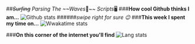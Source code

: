 ##_~~Surfing~~ Parsing The ~~Waves_🌊~~ _Scripts_🖥️
###**How cool Github thinks I am...**
![Github stats](https://github-readme-stats.vercel.app/api?username=LuciFR1809&theme=tokyonight&show_icons=true&hide_border=true)
######_swipe right for sure :wink:_
###**This week I spent my time on...**
![Wwakatime stats](https://github-readme-stats-taupe-two.vercel.app/api/wakatime?username=LuciFR1809&hide_title=true&hide_border=true&theme=tokyonight&show_icons=true)

###**On this corner of the internet you'll find**
![Lang stats](https://github-readme-stats.vercel.app/api/top-langs/?username=LuciFR1809&layout=compact&theme=tokyonight&show_icons=true&hide=scss&hide_border=true)

